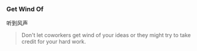 ### Get Wind Of

听到风声

> Don't let coworkers get wind of your ideas or they might try to take credit for your hard work.

